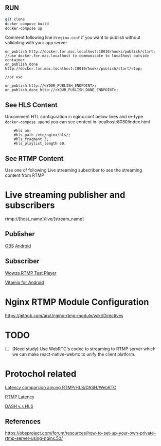 ## RUN

```bash
git clone
docker-compose build
docker-compose up
```

Comment following line in `nginx.conf` if you want to publish without validating with your app server

```
on_publish http://docker.for.mac.localhost:10010/hooks/publish/start; //use docker.for.mac.localhost to communicate to localhost outside container
on_publish_done http://docker.for.mac.localhost:10010/hooks/publish/start/stop;

//or use

on_publish http://<YOUR_PUBLISH_ENDPOINT>;
on_publish_done http://<YOUR_PUBLISH_DONE_ENDPOINT>;
```

## See HLS Content

Uncomment HTL configuration in nginx.conf below lines and re-type `docker-compose up`and you can see content in localhost:8080/index.html

```
    #hls on;
    #hls_path /etc/nginx/hls/;
    #hls_fragment 3;
    #hls_playlist_length 60;
```

## See RTMP Content

Use one of following Live streaming subscriber to see the streaming content from RTMP

# Live streaming publisher and subscribers

rtmp://[host_name]/live/[stream_name]

## Publisher

[OBS](https://obsproject.com/)
[Android](https://github.com/begeekmyfriend/yasea)

## Subscriber

[Wowza RTMP Test Player](https://www.wowza.com/testplayers)

[Vitamio for Android](https://github.com/yixia/VitamioBundle)

# Nginx RTMP Module Configuration

https://github.com/arut/nginx-rtmp-module/wiki/Directives

# TODO

* [ ] (Need study) Use WebRTC's codec to streaming to RTMP server which we can make react-native-webrtc to unify the client platform.

# Protochol related

[Latency comparsion among RTMP/HLS/DASH/WebRTC](https://www.nanocosmos.de/blog/2017/05/interactive-live-streaming-with-ultra-low-latency-2/)

[RTMP Latency](https://github.com/arut/nginx-rtmp-module/issues/962)

[DASH v.s HLS](https://stackoverflow.com/questions/15687434/what-is-the-difference-between-hls-and-mpeg-dash)

## References

https://obsproject.com/forum/resources/how-to-set-up-your-own-private-rtmp-server-using-nginx.50/

```

```
